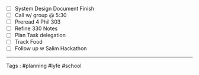  - [ ]  System Design Document Finish
 - [ ]  Call w/ group @ 5:30
 - [ ]  Preread 4 Phil 303
 - [ ]  Refine 330 Notes 
 - [ ]  Plan Task delegation 
 - [ ]  Track Food
 - [ ]  Follow up w Salim Hackathon

____
Tags : #planning #lyfe #school
